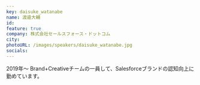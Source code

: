 ```yaml
---
key: daisuke_watanabe
name: 渡邉大輔
id: 
feature: true
company: 株式会社セールスフォース・ドットコム
city: 
photoURL: /images/speakers/daisuke_watanabe.jpg
socials:
---
```

2019年〜 Brand+Creativeチームの一員して、Salesforceブランドの認知向上に勤めています。